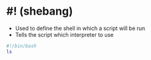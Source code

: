 # #! (shebang)

- Used to define the shell in which a script will be run
- Tells the script which interpreter to use

```bash
#!/bin/bash
ls
```
